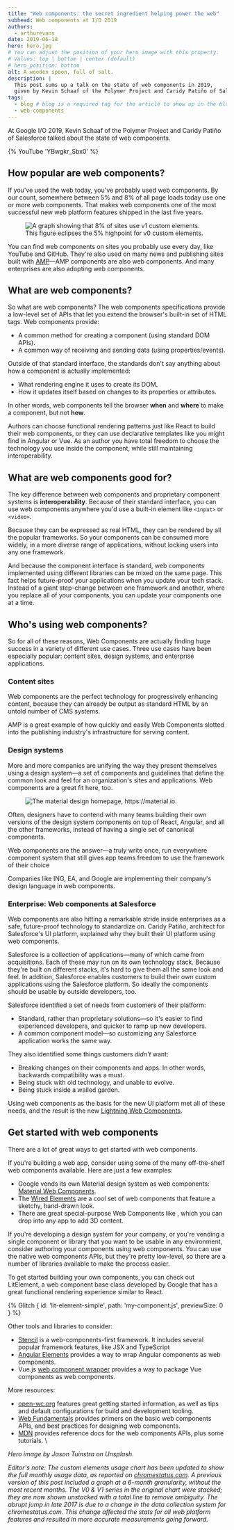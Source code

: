 ```yaml
---
title: "Web components: the secret ingredient helping power the web"
subhead: Web components at I/O 2019
authors:
  - arthurevans
date: 2019-06-18
hero: hero.jpg
# You can adjust the position of your hero image with this property.
# Values: top | bottom | center (default)
# hero_position: bottom
alt: A wooden spoon, full of salt.
description: |
  This post sums up a talk on the state of web components in 2019,
  given by Kevin Schaaf of the Polymer Project and Caridy Patiño of Salesforce.
tags:
  - blog # blog is a required tag for the article to show up in the blog.
  - web-components
---
```



At Google I/O 2019, Kevin Schaaf of the Polymer Project and Caridy Patiño of Salesforce talked about the state of web components.

{% YouTube 'YBwgkr_Sbx0' %}

## How popular are web components?

If you've used the web today, you've probably used web components. By our count, somewhere between 5% and 8% of all page loads today use one or more web components. That makes web components one of the most successful new web platform features shipped in the last five years.

<figure class="w-figure w-figure--fullbleed">
  <img class="w-screenshot" src="./usage-graph.png" alt="A graph showing that 8% of sites use v1 custom elements. This figure eclipses the 5% highpoint for v0 custom elements.">
</figure>

You can find web components on sites you probably use every day, like YouTube and GitHub. They're also used on many news and publishing sites built with [AMP](http://amp.dev)—AMP components are also web components. And many enterprises are also adopting web components.


## What are web components?

So what are web components? The web components specifications provide a low-level set of APIs that let you extend the browser's built-in set of HTML tags. Web components provide:

*   A common method for creating a component (using standard DOM APIs).
*   A common way of receiving and sending data (using properties/events).

Outside of that standard interface, the standards don't say anything about how a component is actually implemented:

*   What rendering engine it uses to create its DOM.
*   How it updates itself based on changes to its properties or attributes.

In other words, web components  tell the browser <strong>when</strong> and <strong>where</strong> to make a component, but not <strong>how</strong>.

Authors can choose functional rendering patterns just like React to build their web components, or they can use declarative templates like you might find in Angular or Vue. As an author you have total freedom to choose the technology you use inside the component, while still maintaining interoperability.


## What are web components good for?

The key difference between web components and proprietary component systems is  **interoperability**. Because of their standard interface, you can use web components anywhere you'd use a built-in element like `<input>` or `<video>`.

Because they can be expressed as real HTML, they can be rendered by all the popular frameworks. So your components can be consumed more widely, in a more diverse range of applications, without locking users into any one framework.

And because the component interface is standard, web components implemented using different libraries can be mixed on the same page. This fact helps future-proof your applications when you update your tech stack. Instead of a giant step-change between one framework and another, where you replace all of your components, you can update your components one at a time.


## Who's using web components?

So for all of these reasons, Web Components are actually finding huge success in a variety of different use cases. Three use cases have been especially popular: content sites, design systems, and enterprise applications.


### Content sites

Web components are the perfect technology for progressively enhancing content, because they can already be output as standard HTML by an untold number of CMS systems.



AMP is a great example of how quickly and easily Web Components slotted into the publishing industry's infrastructure for serving content.


### Design systems

More and more companies are unifying the way they present themselves using a design system—a set of components and guidelines that define the common look and feel for an organization's sites and applications. Web components are a great fit here, too.

<figure class="w-figure w-figure--fullbleed">
  <img src="./material-design.png" alt="The material design homepage, https://material.io.">
</figure>

Often, designers have to contend with many teams building their own versions of the design system components on top of React, Angular, and all the other frameworks, instead of having a single set of canonical components.

Web components are the answer—a truly write once, run everywhere component system that still gives app teams freedom to use the framework of their choice

Companies like ING, EA, and Google are implementing their company's design language in web components.


### Enterprise: Web components at Salesforce

Web components are also hitting a remarkable stride inside enterprises as a safe, future-proof technology to standardize on. Caridy Patiño, architect for Salesforce's UI platform, explained why they built their UI platform using web components.

Salesforce is a collection of applications—many of which came from acquisitions. Each of these may run on its own technology stack. Because they're built on different stacks, it's hard to give them all the same look and feel. In addition, Salesforce enables customers to build their own custom applications using the Salesforce platform. So ideally the components should be usable by outside developers, too.

Salesforce identified a set of needs from customers of their platform:

*   Standard, rather than proprietary solutions—so it's easier to find experienced developers, and quicker to ramp up new developers.
*   A common component model—so customizing any Salesforce application works the same way.

They also identified some things customers _didn't_ want:

*   Breaking changes on their components and apps. In other words, backwards compatibility was a must.
*   Being stuck with old technology, and unable to evolve.
*   Being stuck inside a walled garden.

Using web components as the basis for the new UI platform met all of these needs, and the result is the new [Lightning Web Components](https://developer.salesforce.com/docs/component-library/documentation/lwc).


## Get started with web components

There are a lot of great ways to get started with web components.

If you're building a web app, consider using some of the many off-the-shelf web components available. Here are just a few examples:


*   Google vends its own Material design system as web components: [Material Web Components](https://github.com/material-components/material-components-web-components).
*   The [Wired Elements](https://wiredjs.com/) are a cool set of web components that feature a sketchy, hand-drawn look.
*   There are great special-purpose Web Components like [<model-viewer>](https://github.com/GoogleWebComponents/model-viewer), which you can drop into any app to add 3D content.

If you're developing a design system for your company, or you're vending a single component or library that you want to be usable in any environment, consider authoring your components using web components. You can use the native web components APIs, but they're pretty low-level, so there are a number of libraries available to make the process easier.

To get started building your own components, you can check out LitElement, a web component base class developed by Google that has a great functional rendering experience similar to React.

{% Glitch {
  id: 'lit-element-simple',
  path: 'my-component.js',
  previewSize: 0
} %}

Other tools and libraries to consider:



*   [Stencil](https://stenciljs.com/) is a web-components-first framework. It includes several popular framework features, like JSX and TypeScript
*   [Angular Elements](https://angular.io/guide/elements) provides a way to wrap Angular components as web components.
*   Vue.js [web component wrapper](https://github.com/vuejs/vue-web-component-wrapper) provides a way to package Vue components as web components.

More resources:



*   [open-wc.org](https://open-wc.org/) features great getting started information, as well as tips and default configurations for build and development tooling.
*   [Web Fundamentals](https://developers.google.com/web/fundamentals/web-components/) provides primers on the basic web components APIs, and best practices for designing web components.
*   [MDN](https://developer.mozilla.org/en-US/docs/Web/Web_Components) provides reference docs for the web components APIs, plus some tutorials. \

_Hero image by Jason Tuinstra on Unsplash._

_Editor's note: The custom elements usage chart has been updated to show the
full monthly usage data, as reported on
[chromestatus.com](http://chromestatus.com). A previous version of this post
included a graph at a 6-month granularity, without the most recent months. The
V0 & V1 series in the original chart were stacked; they are now shown unstacked
with a total line to remove ambiguity. The abrupt jump in late 2017 is due to a
change in the data collection system for chromestatus.com. This change affected
the stats for all web platform features and resulted in more accurate
measurements going forward._
